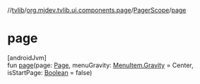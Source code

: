 //[tvlib](../../../index.md)/[org.mjdev.tvlib.ui.components.page](../index.md)/[PagerScope](index.md)/[page](page.md)

# page

[androidJvm]\
fun [page](page.md)(page: [Page](../-page/index.md), menuGravity: [MenuItem.Gravity](../../org.mjdev.tvlib.navigation/-menu-item/-gravity/index.md) = Center, isStartPage: [Boolean](https://kotlinlang.org/api/latest/jvm/stdlib/kotlin/-boolean/index.html) = false)
